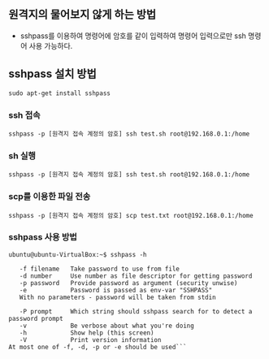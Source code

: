## 원격지의 물어보지 않게 하는 방법
- sshpass를 이용하여 명령어에 암호를 같이 입력하여 명령어 입력으로만 ssh 명령어 사용 가능하다.

## sshpass 설치 방법
```sudo apt-get install sshpass```
 
### ssh 접속
```sshpass -p [원격지 접속 계정의 암호] ssh test.sh root@192.168.0.1:/home```   

### sh 실행
```sshpass -p [원격지 접속 계정의 암호] ssh test.sh root@192.168.0.1:/home```   

### scp를 이용한 파일 전송
```sshpass -p [원격지 접속 계정의 암호] scp test.txt root@192.168.0.1:/home```
 
### sshpass 사용 방법
```ubuntu@ubuntu-VirtualBox:~$ sshpass -h```   
```Usage: sshpass [-f|-d|-p|-e] [-hV] command parameters
   -f filename   Take password to use from file
   -d number     Use number as file descriptor for getting password
   -p password   Provide password as argument (security unwise)
   -e            Password is passed as env-var "SSHPASS"
   With no parameters - password will be taken from stdin

   -P prompt     Which string should sshpass search for to detect a password prompt
   -v            Be verbose about what you're doing
   -h            Show help (this screen)
   -V            Print version information
At most one of -f, -d, -p or -e should be used```

